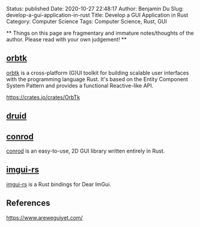 Status: published
Date: 2020-10-27 22:48:17
Author: Benjamin Du
Slug: develop-a-gui-application-in-rust
Title: Develop a GUI Application in Rust
Category: Computer Science
Tags: Computer Science, Rust, GUI

**
Things on this page are fragmentary and immature notes/thoughts of the author.
Please read with your own judgement!
**


## [orbtk](https://github.com/redox-os/orbtk)
[orbtk](https://github.com/redox-os/orbtk)
is a cross-platform (G)UI toolkit for building scalable user interfaces 
with the programming language Rust. 
It's based on the Entity Component System Pattern and provides a functional Reactive-like API.

https://crates.io/crates/OrbTk

## [druid](https://github.com/linebender/druid)

## [conrod](https://github.com/PistonDevelopers/conrod)
[conrod](https://github.com/PistonDevelopers/conrod)
is an easy-to-use, 2D GUI library written entirely in Rust.

## [imgui-rs](https://github.com/Gekkio/imgui-rs)
[imgui-rs](https://github.com/Gekkio/imgui-rs)
is a Rust bindings for Dear ImGui. 

## References

https://www.areweguiyet.com/
